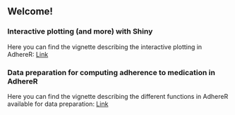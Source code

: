 ## Welcome!

### Interactive plotting (and more) with Shiny

Here you can find the vignette describing the interactive plotting in AdhereR: [Link](adherer_interactive_plots/adherer_interctive_plots.html)

### Data preparation for computing adherence to medication in AdhereR

Here you can find the vignette describing the different functions in AdhereR available for data preparation: [Link](compute_event_durations/compute_event_durations.html)

